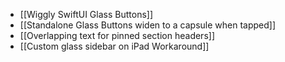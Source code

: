 * [[Wiggly SwiftUI Glass Buttons]]
* [[Standalone Glass Buttons widen to a capsule when tapped]]
* [[Overlapping text for pinned section headers]]
* [[Custom glass sidebar on iPad Workaround]]
